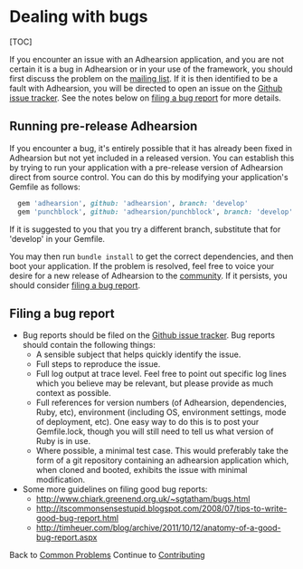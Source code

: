# Dealing with bugs

[TOC]

If you encounter an issue with an Adhearsion application, and you are not certain it is a bug in Adhearsion or in your use of the framework, you should first discuss the problem on the [mailing list](http://groups.google.com/group/adhearsion). If it is then identified to be a fault with Adhearsion, you will be directed to open an issue on the [Github issue tracker](https://github.com/adhearsion/adhearsion/issues). See the notes below on [filing a bug report](#filing-a-bug-report) for more details.

## Running pre-release Adhearsion

If you encounter a bug, it's entirely possible that it has already been fixed in Adhearsion but not yet included in a released version. You can establish this by trying to run your application with a pre-release version of Adhearsion direct from source control. You can do this by modifying your application's Gemfile as follows:

```ruby
  gem 'adhearsion', github: 'adhearsion', branch: 'develop'
  gem 'punchblock', github: 'adhearsion/punchblock', branch: 'develop'
```

If it is suggested to you that you try a different branch, substitute that for 'develop' in your Gemfile.

You may then run <code>bundle install</code> to get the correct dependencies, and then boot your application. If the problem is resolved, feel free to voice your desire for a new release of Adhearsion to the [community](/community). If it persists, you should consider [filing a bug report](#filing-a-bug-report).

## Filing a bug report

* Bug reports should be filed on the [Github issue tracker](https://github.com/adhearsion/adhearsion/issues). Bug reports should contain the following things:
  * A sensible subject that helps quickly identify the issue.
  * Full steps to reproduce the issue.
  * Full log output at trace level. Feel free to point out specific log lines which you believe may be relevant, but please provide as much context as possible.
  * Full references for version numbers (of Adhearsion, dependencies, Ruby, etc), environment (including OS, environment settings, mode of deployment, etc). One easy way to do this is to post your Gemfile.lock, though you will still need to tell us what version of Ruby is in use.
  * Where possible, a minimal test case. This would preferably take the form of a git repository containing an adhearsion application which, when cloned and booted, exhibits the issue with minimal modification.
* Some more guidelines on filing good bug reports:
  * http://www.chiark.greenend.org.uk/~sgtatham/bugs.html
  * http://itscommonsensestupid.blogspot.com/2008/07/tips-to-write-good-bug-report.html
  * http://timheuer.com/blog/archive/2011/10/12/anatomy-of-a-good-bug-report.aspx

<div class='docs-progress-nav'>
  <span class='back'>
    Back to <a href="/docs/common_problems">Common Problems</a>
  </span>
  <span class='forward'>
    Continue to <a href="/docs/contributing">Contributing</a>
  </span>
</div>
